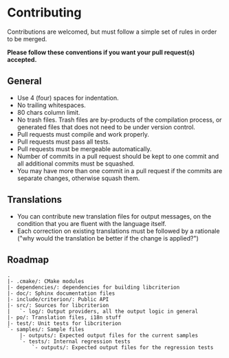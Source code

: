 # Contributing

Contributions are welcomed, but must follow a simple set of rules in order to
be merged.

**Please follow these conventions if you want your pull request(s) accepted.**

## General

* Use 4 (four) spaces for indentation.
* No trailing whitespaces.
* 80 chars column limit.
* No trash files. Trash files are by-products of the compilation process, or
  generated files that does not need to be under version control.
* Pull requests must compile and work properly.
* Pull requests must pass all tests.
* Pull requests must be mergeable automatically.
* Number of commits in a pull request should be kept to one commit and all
  additional commits must be squashed.
* You may have more than one commit in a pull request if the commits are
  separate changes, otherwise squash them.

## Translations

* You can contribute new translation files for output messages, on the
  condition that you are fluent with the language itself.
* Each correction on existing translations must be followed by a
  rationale ("why would the translation be better if the change is applied?")

## Roadmap

    .
    |- .cmake/: CMake modules
    |- dependencies/: dependencies for building libcriterion
    |- doc/: Sphinx documentation files
    |- include/criterion/: Public API
    |- src/: Sources for libcriterion
    |   `- log/: Output providers, all the output logic in general
    |- po/: Translation files, i18n stuff
    |- test/: Unit tests for libcriterion
    `- samples/: Sample files
        |- outputs/: Expected output files for the current samples
        `- tests/: Internal regression tests
            `- outputs/: Expected output files for the regression tests
